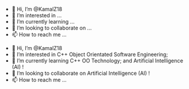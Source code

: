 - 👋 Hi, I’m @KamalZ18
- 👀 I’m interested in ...
- 🌱 I’m currently learning ...
- 💞️ I’m looking to collaborate on ...
- 📫 How to reach me ...

<!---
KamalZ18/KamalZ18 is a ✨ special ✨ repository because its `README.md` (this file) appears on your GitHub profile.
You can click the Preview link to take a look at your changes.
--->
- 👋 Hi, I’m @KamalZ18
- 👀 I’m interested in C++ Object Orientated Software Engineering;
- 🌱 I’m currently learning C++ OO Technology; and Artificial Intelligence (AI) !
- 💞️ I’m looking to collaborate on Artificial Intelligence (AI) !
- 📫 How to reach me ...
